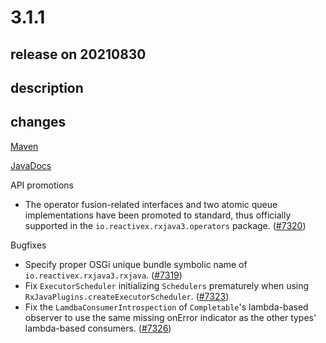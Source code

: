# 3.1.1

## release on 20210830

## description

## changes

<a href="http://search.maven.org/#artifactdetails%7Cio.reactivex.rxjava3%7Crxjava%7C3.1.1%7C" rel="nofollow">Maven</a>

<a href="http://reactivex.io/RxJava/3.x/javadoc/3.1.1" rel="nofollow">JavaDocs</a>

API promotions

* The operator fusion-related interfaces and two atomic queue implementations have been promoted to standard, thus officially supported in the <code>io.reactivex.rxjava3.operators</code> package. (<a href="https://github.com/ReactiveX/RxJava/issues/7320" data-hovercard-type="pull_request" data-hovercard-url="/ReactiveX/RxJava/pull/7320/hovercard">#7320</a>)

Bugfixes

* Specify proper OSGi unique bundle symbolic name of <code>io.reactivex.rxjava3.rxjava</code>. (<a href="https://github.com/ReactiveX/RxJava/issues/7319" data-hovercard-type="pull_request" data-hovercard-url="/ReactiveX/RxJava/pull/7319/hovercard">#7319</a>)
* Fix <code>ExecutorScheduler</code> initializing <code>Schedulers</code> prematurely when using <code>RxJavaPlugins.createExecutorScheduler</code>. (<a href="https://github.com/ReactiveX/RxJava/issues/7323" data-hovercard-type="pull_request" data-hovercard-url="/ReactiveX/RxJava/pull/7323/hovercard">#7323</a>)
* Fix the <code>LamdbaConsumerIntrospection</code> of <code>Completable</code>'s lambda-based observer to use the same missing onError indicator as the other types' lambda-based consumers. (<a href="https://github.com/ReactiveX/RxJava/issues/7326" data-hovercard-type="pull_request" data-hovercard-url="/ReactiveX/RxJava/pull/7326/hovercard">#7326</a>)

